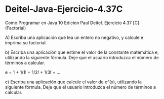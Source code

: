 # Deitel-Java-Ejercicio-4.37C
Como Programar en Java 10 Edicion Paul Deitel. Ejercicio 4.37 [C] (Factorial)

A) Escriba una aplicación que lea un entero no negativo, y calcule e imprima su factorial.

b) Escriba una aplicación que estime el valor de la constante matemática e, utilizando la siguiente fórmula. Deje que el usuario introduzca el número de términos a calcular.

e = 1 + 1/1! + 1/2! + 1/3! + ...

c) Escriba una aplicación que calcule el valor de e^(x), utilizando la siguiente fórmula. Deje que el usuario introduzca el número de términos a calcular.
